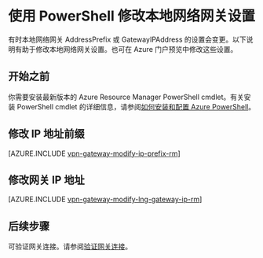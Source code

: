 <properties
   pageTitle="修改本地网络网关 IP 地址前缀和网关 IP |Azure"
   description="本文介绍如何更改本地网络网关的 IP 地址前缀"
   services="vpn-gateway"
   documentationCenter="na"
   authors="cherylmc"
   manager="carmonm"
   editor=""
   tags="azure-resource-manager"/>

<tags
   ms.service="vpn-gateway"
   ms.devlang="na"
   ms.topic="article"
   ms.tgt_pltfrm="na"
   ms.workload="infrastructure-services"
   ms.date="08/08/2016"
   wacn.date="08/29/2016"
   ms.author="cherylmc"/>

# 使用 PowerShell 修改本地网络网关设置

有时本地网络网关 AddressPrefix 或 GatewayIPAddress 的设置会变更。以下说明有助于修改本地网络网关设置。也可在 Azure 门户预览中修改这些设置。

## 开始之前
	
你需要安装最新版本的 Azure Resource Manager PowerShell cmdlet。有关安装 PowerShell cmdlet 的详细信息，请参阅[如何安装和配置 Azure PowerShell](/documentation/articles/powershell-install-configure/)。

## 修改 IP 地址前缀

[AZURE.INCLUDE [vpn-gateway-modify-ip-prefix-rm](../../includes/vpn-gateway-modify-ip-prefix-rm-include.md)]

## 修改网关 IP 地址

[AZURE.INCLUDE [vpn-gateway-modify-lng-gateway-ip-rm](../../includes/vpn-gateway-modify-lng-gateway-ip-rm-include.md)]

## 后续步骤

可验证网关连接。请参阅[验证网关连接](/documentation/articles/vpn-gateway-verify-connection-resource-manager/)。

<!---HONumber=Mooncake_0822_2016-->